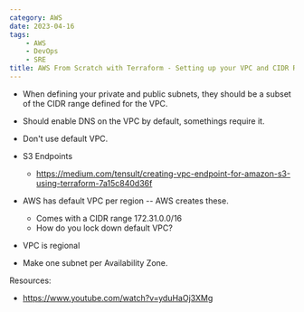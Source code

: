```yaml
---
category: AWS
date: 2023-04-16
tags:
    - AWS
    - DevOps
    - SRE
title: AWS From Scratch with Terraform - Setting up your VPC and CIDR Ranges
---
```


- When defining your private and public subnets, they should be a subset of the
CIDR range defined for the VPC.
- Should enable DNS on the VPC by default, somethings require it.
- Don't use default VPC.
- S3 Endpoints
    - https://medium.com/tensult/creating-vpc-endpoint-for-amazon-s3-using-terraform-7a15c840d36f

- AWS has default VPC per region -- AWS creates these.  
    - Comes with a CIDR range 172.31.0.0/16
    - How do you lock down default VPC?
- VPC is regional
- Make one subnet per Availability Zone.

Resources:
- https://www.youtube.com/watch?v=yduHaOj3XMg

